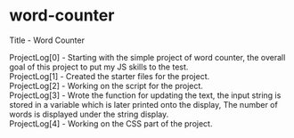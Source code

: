 # word-counter
Title - Word Counter </br>

ProjectLog[0] - Starting with the simple project of word counter, the overall goal of this project to put my JS skills to the test. </br>
ProjectLog[1] - Created the starter files for the project. </br>
ProjectLog[2] - Working on the script for the project. </br>
ProjectLog[3] - Wrote the function for updating the text, the input string is stored in a variable which is later printed onto the display, The number of words is displayed under the string display. </br>
ProjectLog[4] - Working on the CSS part of the project. </br>


